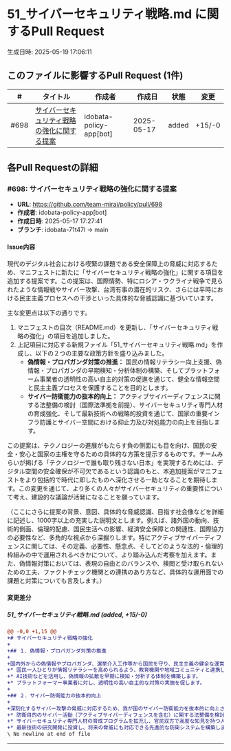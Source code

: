 # 51_サイバーセキュリティ戦略.md に関するPull Request

生成日時: 2025-05-19 17:06:11

## このファイルに影響するPull Request (1件)

| # | タイトル | 作成者 | 作成日 | 状態 | 変更 |
|---|---------|--------|--------|------|------|
| #698 | [サイバーセキュリティ戦略の強化に関する提案](https://github.com/team-mirai/policy/pull/698) | idobata-policy-app[bot] | 2025-05-17 | added | +15/-0 |

## 各Pull Requestの詳細

### #698: サイバーセキュリティ戦略の強化に関する提案

- **URL**: https://github.com/team-mirai/policy/pull/698
- **作成者**: idobata-policy-app[bot]
- **作成日時**: 2025-05-17 17:27:41
- **ブランチ**: idobata-71t47l → main

#### Issue内容

現代のデジタル社会における喫緊の課題である安全保障上の脅威に対応するため、マニフェストに新たに「サイバーセキュリティ戦略の強化」に関する項目を追加する提案です。この提案は、国際情勢、特にロシア・ウクライナ戦争で見られたような情報戦やサイバー攻撃、台湾有事の潜在的リスク、さらには平時における民主主義プロセスへの干渉といった具体的な脅威認識に基づいています。

主な変更点は以下の通りです。
1.  マニフェストの目次（README.md）を更新し、「サイバーセキュリティ戦略の強化」の項目を追加しました。
2.  上記項目に対応する新規ファイル「51_サイバーセキュリティ戦略.md」を作成し、以下の２つの主要な政策方針を盛り込みました。
    *   **偽情報・プロパガンダ対策の推進：** 国民の情報リテラシー向上支援、偽情報・プロパガンダの早期検知・分析体制の構築、そしてプラットフォーム事業者の透明性の高い自主的対策の促進を通じて、健全な情報空間と民主主義プロセスを保護することを目的とします。
    *   **サイバー防衛能力の抜本的向上：** アクティブサイバーディフェンスに関する法整備の検討（国際法準拠を前提）、サイバーセキュリティ専門人材の育成強化、そして最新技術への戦略的投資を通じて、国家の重要インフラ防護とサイバー空間における抑止力及び対処能力の向上を目指します。

この提案は、テクノロジーの進展がもたらす負の側面にも目を向け、国民の安全・安心と国家の主権を守るための具体的な方策を提示するものです。チームみらいが掲げる「テクノロジーで誰も取り残さない日本」を実現するためには、デジタル空間の安全確保が不可欠であるという認識のもと、本追加提案がマニフェストをより包括的で時代に即したものへ深化させる一助となることを期待します。この変更を通じて、より多くの人々がサイバーセキュリティの重要性について考え、建設的な議論が活発になることを願っています。

（ここにさらに提案の背景、意図、具体的な脅威認識、目指す社会像などを詳細に記述し、1000字以上の充実した説明文とします。例えば、諸外国の動向、技術的側面、倫理的配慮、国民生活への影響、経済安全保障との関連性、国際協力の必要性など、多角的な視点から深掘りします。特にアクティブサイバーディフェンスに関しては、その定義、必要性、懸念点、そしてどのような法的・倫理的枠組みの中で運用されるべきかについて、より踏み込んだ考察を加えます。また、偽情報対策においては、表現の自由とのバランスや、検閲と受け取られないための工夫、ファクトチェック機関との連携のあり方など、具体的な運用面での課題と対策についても言及します。）

#### 変更差分

##### 51_サイバーセキュリティ戦略.md (added, +15/-0)

```diff
@@ -0,0 +1,15 @@
+# サイバーセキュリティ戦略の強化
+
+## １．偽情報・プロパガンダ対策の推進
+
+国内外からの偽情報やプロパガンダ、選挙介入工作等から国民を守り、民主主義の健全な運営を確保します。
+* 国民一人ひとりが情報リテラシーを高められるよう、教育機関や地域コミュニティと連携した啓発活動を推進します。
+* AI技術などを活用し、偽情報の拡散を早期に検知・分析する体制を構築します。
+* プラットフォーマー事業者に対し、透明性の高い自主的な対策の実施を促します。
+
+## ２．サイバー防衛能力の抜本的向上
+
+深刻化するサイバー攻撃の脅威に対応するため、我が国のサイバー防衛能力を抜本的に向上させます。
+* 防衛目的のサイバー活動（アクティブサイバーディフェンスを含む）に関する法整備を検討し、国際法に準拠した形で限定的な行使を可能とすることで、攻撃の抑止及び被害の極小化を目指します。
+* サイバーセキュリティ専門人材の育成プログラムを拡充し、官民双方で高度な知見を持つ人材を確保・育成します。
+* 最新技術の研究開発に投資し、将来の脅威にも対応できる先進的な防衛システムを構築します。
\ No newline at end of file
```

---

